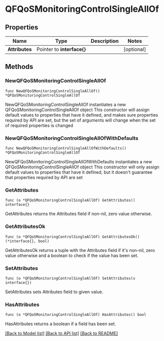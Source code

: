 # QFQoSMonitoringControlSingleAllOf

## Properties

Name | Type | Description | Notes
------------ | ------------- | ------------- | -------------
**Attributes** | Pointer to **interface{}** |  | [optional] 

## Methods

### NewQFQoSMonitoringControlSingleAllOf

`func NewQFQoSMonitoringControlSingleAllOf() *QFQoSMonitoringControlSingleAllOf`

NewQFQoSMonitoringControlSingleAllOf instantiates a new QFQoSMonitoringControlSingleAllOf object
This constructor will assign default values to properties that have it defined,
and makes sure properties required by API are set, but the set of arguments
will change when the set of required properties is changed

### NewQFQoSMonitoringControlSingleAllOfWithDefaults

`func NewQFQoSMonitoringControlSingleAllOfWithDefaults() *QFQoSMonitoringControlSingleAllOf`

NewQFQoSMonitoringControlSingleAllOfWithDefaults instantiates a new QFQoSMonitoringControlSingleAllOf object
This constructor will only assign default values to properties that have it defined,
but it doesn't guarantee that properties required by API are set

### GetAttributes

`func (o *QFQoSMonitoringControlSingleAllOf) GetAttributes() interface{}`

GetAttributes returns the Attributes field if non-nil, zero value otherwise.

### GetAttributesOk

`func (o *QFQoSMonitoringControlSingleAllOf) GetAttributesOk() (*interface{}, bool)`

GetAttributesOk returns a tuple with the Attributes field if it's non-nil, zero value otherwise
and a boolean to check if the value has been set.

### SetAttributes

`func (o *QFQoSMonitoringControlSingleAllOf) SetAttributes(v interface{})`

SetAttributes sets Attributes field to given value.

### HasAttributes

`func (o *QFQoSMonitoringControlSingleAllOf) HasAttributes() bool`

HasAttributes returns a boolean if a field has been set.


[[Back to Model list]](../README.md#documentation-for-models) [[Back to API list]](../README.md#documentation-for-api-endpoints) [[Back to README]](../README.md)


